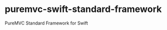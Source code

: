 puremvc-swift-standard-framework
================================

PureMVC Standard Framework for Swift
